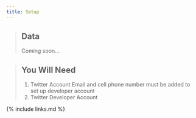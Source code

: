 ```yaml
---
title: Setup
---
```

> ## Data
> Coming soon...


> ## You Will Need
> 1. Twitter Account
> Email and cell phone number must be added to set up developer account
> 2. Twitter Developer Account



{% include links.md %}
